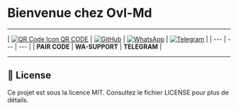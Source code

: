 # Bienvenue chez Ovl-Md

---

| [![QR Code Icon](https://upload.wikimedia.org/wikipedia/commons/thumb/a/af/Barcode_scanner_icon.svg/40px-Barcode_scanner_icon.svg.png) QR CODE](https://xenophobic-nelia-ainz-oest-org-5bf6622e.koyeb.app/) | [![GitHub](https://upload.wikimedia.org/wikipedia/commons/9/91/Octicons-mark-github.svg)](https://github.com/username/ovl-md) | [![WhatsApp](https://upload.wikimedia.org/wikipedia/commons/6/6b/WhatsApp.svg)](https://wa.me/1234567890) | [![Telegram](https://upload.wikimedia.org/wikipedia/commons/8/82/Telegram_logo.svg)](https://t.me/username) |
| --- | --- | --- |
| **PAIR CODE** | **WA-SUPPORT** | **TELEGRAM** |

---

## 📄 License

Ce projet est sous la licence MIT. Consultez le fichier LICENSE pour plus de détails.
